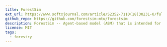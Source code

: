 ```yaml
---
title: ForestSim
ext_url: https://www.softxjournal.com/article/S2352-7110(18)30231-0/fulltext
github_repo: https://github.com/forestsim-mtu/forestsim
description: ForestSim -- Agent-based model (ABM) that is intended for research into the policy and sustainability of woody-biomass based biofuels and bioenergy options.
license: MIT
tags:
  - forestry
---
```

